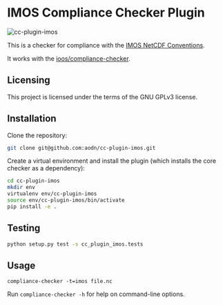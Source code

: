 # IMOS Compliance Checker Plugin

![cc-plugin-imos](https://github.com/aodn/cc-plugin-imos/workflows/cc-plugin-imos/badge.svg)

This is a checker for compliance with the [IMOS NetCDF Conventions](https://s3-ap-southeast-2.amazonaws.com/content.aodn.org.au/Documents/IMOS/Conventions/IMOS_NetCDF_Conventions.pdf).

It works with the [ioos/compliance-checker](https://github.com/ioos/compliance-checker).

## Licensing
This project is licensed under the terms of the GNU GPLv3 license.

## Installation

Clone the repository:
```bash
git clone git@github.com:aodn/cc-plugin-imos.git
```

Create a virtual environment and install the plugin (which installs the core checker as a dependency):
```bash
cd cc-plugin-imos
mkdir env
virtualenv env/cc-plugin-imos
source env/cc-plugin-imos/bin/activate
pip install -e .
```

## Testing

```bash
python setup.py test -s cc_plugin_imos.tests
```

## Usage

`compliance-checker -t=imos file.nc`

Run `compliance-checker -h` for help on command-line options.

